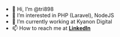 - 👋 Hi, I’m @tri898
- 👀 I’m interested in PHP (Laravel), NodeJS
- 🌱 I’m currently working at Kyanon Digital
- 📫 How to reach me at <a href="https://www.linkedin.com/in/tri-bui-392022231/"><b>LinkedIn</b></a>

<!---
tri898/tri898 is a ✨ special ✨ repository because its `README.md` (this file) appears on your GitHub profile.
You can click the Preview link to take a look at your changes.
--->
